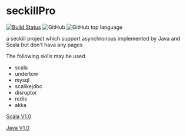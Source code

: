 # seckillPro

[![Build Status](https://travis-ci.org/jxnu-liguobin/seckillPro.svg?branch=master)](https://travis-ci.org/jxnu-liguobin/seckillPro)
![GitHub](https://img.shields.io/github/license/jxnu-liguobin/seckillPro.svg)
![GitHub top language](https://img.shields.io/github/languages/top/jxnu-liguobin/seckillPro.svg)

a seckill project  which support asynchronous implemented by Java and  Scala but don't hava any pages

The following skills may be used

* scala
* undertow
* mysql
* scalikejdbc
* disruptor
* redis
* akka


[Scala V1.0](https://github.com/jxnu-liguobin/SpringBoot-SecKill-Scala)

[Java  V1.0](https://github.com/jxnu-liguobin/SpringBoot-SecKill-Scala/tree/seckill)
